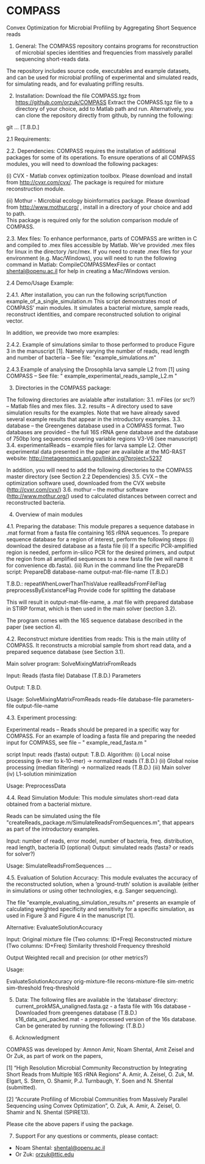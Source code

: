 COMPASS
=======
Convex Optimization for Microbial Profiling by Aggregating Short Sequence reads


1. General:
The COMPASS repository contains programs for reconstruction of microbial species identities 
and frequencies from massively parallel sequencing short-reads data. 

The repository includes source code, executables and example datasets, and can be used for 
microbial profiling of experimental and simulated reads, for simulating reads, and for evaluating
prifling results. 

2. Installation:
Download the file COMPASS.tgz from https://github.com/orzuk/COMPASS
Extract the COMPASS.tgz file to a directory of your choice, add to Matlab path and run.
Alternatively, you can clone the repository directly from github, by running the following: 

git ... [T.B.D.]


2.1 Requirements: 


2.2. Dependencies:
COMPASS requires the installation of additional packages for some of its operations. 
To ensure operations of all COMPASS modules, you will need to download the following packages: 

(i) CVX - Matlab convex optimization toolbox. 
Please download and install from http://cvxr.com/cvx/.
The package is required for mixture reconstruction module.

(ii) Mothur - Microbial ecology bioinformatics package. 
   Please download from http://www.mothur.org/ , install in a directory of your choice and add to path.  
This package is required only for the solution comparison module of COMPASS. 

2.3. Mex files:
To enhance performance, parts of COMPASS are written in C and compiled to .mex files accessible by Matlab. 
We’ve provided .mex files for linux in the directory /src/mex. 
If you need to create .mex files for your environment (e.g. Mac/Windows), you will need to run 
the following command in Matlab: 
		CompileCOMPASSMexFiles 
or contact shental@openu.ac.il for help in creating a Mac/Windows version. 

	
2.4 Demo/Usage Example: 

2.4.1. After installation, you can run the following script/function example_of_a_single_simulation.m
This script demonstrates most of COMPASS' main modules. 
It simulates a bacterial mixture, sample reads, reconstruct identities, and compare reconstructed solution to original vector. 

In addition, we preovide two more examples: 

2.4.2. Example of simulations similar to those performed to produce Figure 3 in the manuscript [1]. 
Namely varying the number of reads, read length and number of bacteria – See file: "example_simulations.m"

2.4.3.Example of analysing the Drosophila larva sample L2 from [1] using COMPASS – 
See file: " example_experimental_reads_sample_L2.m "  


 

3. Directories in the COMPASS package: 

The following directories are avialable after installation: 
3.1. mFiles (or src?) – Matlab files and mex files.
3.2. results – A directory used to save simulation results for the examples. Note that we have already saved several example results that appear in the introductory examples.
3.3. database – the Greengenes database used in a COMPASS format. Two databases are provided – the full 16S rRNA gene database and the database of 750bp long sequences covering variable regions V3-V6 (see manuscript)
3.4. experimentalReads –  example files for larva sample L2. Other experimental data presented in the paper are available at the MG-RAST website: http://metagenomics.anl.gov/linkin.cgi?project=5237

In addition, you will need to add the following directories to the COMPASS master directory (see Section 2.2 Dependencies)
3.5. CVX – the optimization software used, downloaded from the CVX website (http://cvxr.com/cvx/) 
3.6. mothur – the mothur software (http://www.mothur.org/) used to calculated distances between correct and reconstructed bacteria.



4. Overview of main modules

4.1. Preparing the database:
This module prepares a sequence database in .mat format from a fasta file containing 
16S rRNA sequences. 
To prepare sequence database for a region of interest, perform the following steps:
(i) download the desired database as a fasta file 
(ii) If a specific PCR-amplified region is needed, perform in-silico PCR for the desired primers, and output the region from all amplified sequences to a new fasta file (we will name it for convenience db.fasta).
(iii) Run in the command line the PrepareDB script:
PrepareDB database-name output-mat-file-name (T.B.D.)

T.B.D.:
repeatWhenLowerThanThisValue
realReadsFromFileFlag
preprocessByExistanceFlag
Provide code for splitting the database


This will result in output-mat-file-name, a .mat file with prepared database in STIRP format, which is then used in the main solver (section 3.2). 

The program comes with the 16S sequence database described in the paper (see section 4). 

4.2. Reconstruct mixture identities from reads:
This is the main utility of COMPASS. It reconstructs a microbial sample from short read data, 
and a prepared sequence database (see Section 3.1).

Main solver program: SolveMixingMatrixFromReads

Input:
Reads (fasta file)
Database (T.B.D.)
Parameters

Output:
T.B.D.

Usage: SolveMixingMatrixFromReads reads-file database-file parameters-file output-file-name



4.3. Experiment processing:

Experimental reads – Reads should be prepared in a specific way for COMPASS. 
For an example of loading a fasta file and preparing the needed input for COMPASS, 
see file – " example_read_fasta.m "

script
Input:
reads (fasta)
output:
T.B.D.
Algorithm:
(i) Local noise processing (k-mer to k-10-mer) → normalized reads (T.B.D.)
(ii) Global noise processing (median filtering) → normalized reads (T.B.D.)
(iii) Main solver
(iv) L1-solution minimization

Usage: PreprocessData

4.4. Read Simulation Module:
This module simulates short-read data obtained from a bacterial mixture. 

Reads can be simulated using the file  "createReads_package.m/SimulateReadsFromSequences.m", 
that appears as part of the introductory examples.

Input:
number of reads, error model, number of bacteria, freq. distribution, read length, bacteria ID (optional)
Output:
simulated reads (fasta? or reads for solver?)

Usage: SimulateReadsFromSequences ….


4.5. Evaluation of Solution Accuracy:
This module evaluates the accuracy of the reconstructed solution, when a ‘ground-truth’ solution 
is available (either in simulations or using other technologies, e.g. Sanger sequencing). 


The file "example_evaluating_simulation_results.m" presents an example of calculating weighted 
specificity and sensitivity for a specific simulation, as used in Figure 3 and Figure 4 in the manuscript [1].


Alternative: 
EvaluateSolutionAccuracy

Input:
Original mixture file (Two columns: ID+Freq)
Reconstructed mixture (Two columns: ID+Freq)
Similarity threshold
Frequency threshold

Output
Weighted recall and precision (or other metrics?) 

Usage: 

EvaluateSolutionAccuracy orig-mixture-file recons-mixture-file sim-metric sim-threshold freq-threshold

5. Data:
The following files are available in the ‘database’ directory: 
current_prokMSA_unaligned.fasta.gz - a fasta file with 16s database - Downloaded from greengenes database  (T.B.D.)
s16_data_uni_packed.mat - a preprocessed version of the 16s database. Can be generated by running the following: (T.B.D.)



6. Acknowledgment

COMPASS was developed by: 
Amnon Amir, Noam Shental, Amit Zeisel and Or Zuk, as part of work on the papers,


[1] “High Resolution Microbial Community Reconstruction by Integrating Short Reads from Multiple 16S rRNA Regions“ 
A. Amir, A. Zeisel, O. Zuk, M. Elgart, S. Stern, O. Shamir, P.J. Turnbaugh, Y. Soen and N. Shental (submitted).

[2] “Accurate Profiling of Microbial Communities from Massively Parallel Sequencing using Convex Optimization”, O. Zuk, A. Amir, A. Zeisel, O. Shamir and N. Shental (SPIRE13).

Please cite the above papers if using the package. 

7. Support
For any questions or comments, please contact: 
- Noam Shental: shental@openu.ac.il
- Or Zuk: orzuk@ttic.edu

